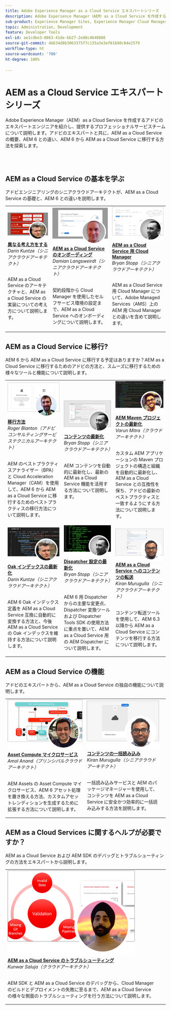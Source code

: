 ```yaml
---
title: Adobe Experience Manager as a Cloud Service エキスパートシリーズ
description: Adobe Experience Manager（AEM）as a Cloud Service を作成するアドビのエキスパートエンジニアを紹介し、提供するプロフェッショナルサービスについて説明します。
sub-product: Experience Manager Sites, Experience Manager Cloud Manager, Experience Manager Assets
topic: Administration, Development
feature: Developer Tools
exl-id: ae1cdbe3-0863-41de-bb27-2e88c4640866
source-git-commit: 4b634d8b3063375f7c135a3e3ef81b90c84e2579
workflow-type: ht
source-wordcount: '700'
ht-degree: 100%

---
```


# AEM as a Cloud Service エキスパートシリーズ

Adobe Experience Manager（AEM）as a Cloud Service を作成するアドビのエキスパートエンジニアを紹介し、提供するプロフェッショナルサービスチームについて説明します。アドビのエキスパートと共に、AEM as a Cloud Service の概要、AEM 6 との違い、AEM 6 から AEM as a Cloud Service に移行する方法を探索します。

<br/> 
<br/>

## AEM as a Cloud Service の基本を学ぶ

アドビエンジニアリングのシニアクラウドアーキテクトが、AEM as a Cloud Service の基礎と、AEM 6 との違いを説明します。

<table>
  <tr>
   <td>
      <a href="../../migration/moving-to-aem-as-a-cloud-service/introduction.md">
      <img alt="異なる考え方をする" src="./assets/thinking-differently.png"/>
      </a>
      <div>
         <a href="../../migration/moving-to-aem-as-a-cloud-service/introduction.md"><strong>異なる考え方をする</strong></a>
 <br/><em>Darin Kuntze（シニアクラウドアーキテクト）</em>
      </div>
      <p>
        <br/>
 AEM as a Cloud Service のアーキテクチャと、AEM as a Cloud Service の実装についての考え方について説明します。
      </p>
     </td>   
     <td>
      <a href="../../migration/moving-to-aem-as-a-cloud-service/onboarding.md">
      <img alt="AEM as a Cloud Service のオンボーディング" src="./assets/onboarding.png"/>
      </a>
      <div>
         <a href="../../migration/moving-to-aem-as-a-cloud-service/onboarding.md"><strong>AEM as a Cloud Service のオンボーディング</strong></a>
 <br/><em>Damian Langsweirdt（シニアクラウドアーキテクト）</em>
      </div>
      <p>
        <br/>
 契約段階から Cloud Manager を使用したセルフサービス環境の設定まで、AEM as a Cloud Service へのオンボーディングについて説明します。
      </p>
   </td>     
   </td>   
     <td>
      <a href="../../migration/moving-to-aem-as-a-cloud-service/cloud-manager.md">
      <img alt="Cloud Manager" src="./assets/cloud-manager.png"/>
      </a>
      <div>
         <a href="../../migration/moving-to-aem-as-a-cloud-service/cloud-manager.md"><strong>AEM as a Cloud Service 用 Cloud Manager</strong></a>
 <br/><em>Bryan Stopp（シニアクラウドアーキテクト）</em>
      </div>
      <p>
        <br/>
AEM as a Cloud Service 用 Cloud Manager について、Adobe Managed Services（AMS）上の AEM 用 Cloud Manager との違いを含めて説明します。
      </p>
   </td> 
  </tr>
</table>

## AEM as a Cloud Service に移行?

AEM 6 から AEM as a Cloud Service に移行する予定はありますか？AEM as a Cloud Service に移行するためのアドビの方法と、スムーズに移行するための様々なツールと機能について説明します。

<table>
  <tr>
   <td>
      <a href="../../migration/moving-to-aem-as-a-cloud-service/bpa-and-cam.md" target="_aem-experts-series-video">
      <img alt="移行方法" src="./assets/bpa-and-cam.png"/>
      </a>
      <div>
         <a href="../../migration/moving-to-aem-as-a-cloud-service/bpa-and-cam.md" target="_aem-experts-series-video"><strong>移行方法</strong></a>
 <br/><em>Roger Blanton（アドビコンサルティングサービステクニカルアーキテクト）</em>
      </div>
      <p>
        <br/>
 AEM のベストプラクティスアナライザー（BPA）と Cloud Acceleration Manager（CAM）を使用して、AEM 6 から AEM as a Cloud Service に移行するためのベストプラクティスの移行方法について説明します。
      </p>
   </td>   
     <td>
      <a href="../../migration/moving-to-aem-as-a-cloud-service/aem-modernization-tools.md" target="_aem-experts-series-video">
      <img alt="コンテンツの最新化" src="./assets/aem-modernizer-tools.png"/>
      </a>
      <div>
         <a href="../../migration/moving-to-aem-as-a-cloud-service/aem-modernization-tools.md" target="_aem-experts-series-video"><strong>コンテンツの最新化</strong></a>
 <br/><em>Bryan Stopp（シニアクラウドアーキテクト）</em>
      </div>
      <p>
        <br/>
 AEM コンテンツを自動的に最新化し、最新の AEM as a Cloud Service 機能を活用する方法について説明します。
      </p>
   </td>     
   </td>   
     <td>
      <a href="../../migration/moving-to-aem-as-a-cloud-service/repository-modernization.md" target="_aem-experts-series-video">
      <img alt="AEM Maven プロジェクトの最新化" src="./assets/repository-modernizer.png"/>
      </a>
      <div>
         <a href="../../migration/moving-to-aem-as-a-cloud-service/repository-modernization.md" target="_aem-experts-series-video"><strong>AEM Maven プロジェクトの最新化</strong></a>
 <br/><em>Varun Mitra（クラウドアーキテクト）</em>
      </div>
      <p>
        <br/>
 カスタム AEM アプリケーションの Maven プロジェクトの構造と組織を自動的に最新化し、AEM as a Cloud Service との互換性を保ち、アドビの最新のベストプラクティスと一致するようにする方法について説明します。
      </p>
   </td> 
  </tr>
  <tr>
   <td>
      <a href="../../migration/moving-to-aem-as-a-cloud-service/search-and-indexing.md" target="_aem-experts-series-video">
      <img alt="Oak インデックスの最新化" src="./assets/indexes.png"/>
      </a>
      <div>
         <a href="../../migration/moving-to-aem-as-a-cloud-service/search-and-indexing.md" target="_aem-experts-series-video"><strong>Oak インデックスの最新化</strong></a>
 <br/><em>Darin Kuntze（シニアクラウドアーキテクト）</em>
      </div>
      <p>
        <br/>
 AEM 6 Oak インデックス定義を AEM as a Cloud Service 互換に自動的に変換する方法と、今後 AEM as a Cloud Service の Oak インデックスを維持する方法について説明します。
      </p>
   </td>   
     <td>
      <a href="../../migration/moving-to-aem-as-a-cloud-service/dispatcher.md" target="_aem-experts-series-video">
      <img alt="Dispatcher 設定の最新化" src="./assets/dispatcher.png"/>
      </a>
      <div>
         <a href="../../migration/moving-to-aem-as-a-cloud-service/dispatcher.md" target="_aem-experts-series-video"><strong>Dispatcher 設定の最新化</strong></a>
 <br/><em>Bryan Stopp（シニアクラウドアーキテクト）</em>
      </div>
      <p>
        <br/>
AEM 6 用 Dispatcher からの主要な変更点、Dispatcher 変換ツールおよび Dispatcher Tools SDK の使用方法に重点を置いて、AEM as a Cloud Service 用の AEM Dispatcher について説明します。
      </p>
   </td>     
   </td>   
     <td>
      <a href="../../migration/moving-to-aem-as-a-cloud-service/content-migration/content-transfer-tool.md" target="_aem-experts-series-video">
      <img alt="AEM as a Cloud Service へのコンテンツの転送" src="./assets/content-transfer-tool.png"/>
      </a>
      <div>
         <a href="../../migration/moving-to-aem-as-a-cloud-service/content-migration/content-transfer-tool.md" target="_aem-experts-series-video"><strong>AEM as a Cloud Service へのコンテンツの転送</strong></a>
 <br/><em>Kiran Murugulla（シニアクラウドアーキテクト）</em>
      </div>
      <p>
        <br/>
コンテンツ転送ツールを使用して、AEM 6.3 以降から AEM as a Cloud Service にコンテンツを移行する方法について説明します。
      </p>
   </td> 
  </tr>  
</table>


## AEM as a Cloud Service の機能

アドビのエキスパートから、AEM as a Cloud Service の独自の機能について説明します。

<table>
  <tr>
   <td>
      <a href="../../migration/moving-to-aem-as-a-cloud-service/asset-compute-microservices.md" target="_aem-experts-series-video">
      <img alt="Asset Compute マイクロサービス" src="./assets/asset-compute-microservices.png"/>
      </a>
      <div>
         <a href="../../migration/moving-to-aem-as-a-cloud-service/asset-compute-microservices.md" target="_aem-experts-series-video"><strong>Asset Compute マイクロサービス</strong></a>
 <br/><em>Amol Anand（プリンシパルクラウドアーキテクト）</em>
      </div>
      <p>
        <br/>
 AEM Assets の Asset Compute マイクロサービス、AEM 6 アセット処理を置き換える方法、カスタムアセットレンディションを生成するために拡張する方法について説明します。
      </p>
   </td>   
   <td>
      <a href="../../migration/moving-to-aem-as-a-cloud-service/content-migration/bulk-import-service.md" target="_aem-experts-series-video">
      <img alt="コンテンツの一括読み込み" src="./assets/bulk-import.png"/>
      </a>
      <div>
         <a href="../../migration/moving-to-aem-as-a-cloud-service/content-migration/bulk-import-service.md" target="_aem-experts-series-video"><strong>コンテンツの一括読み込み</strong></a>
 <br/><em>Kiran Murugulla（シニアクラウドアーキテクト）</em>
      </div>
      <p>
        <br/>
 一括読み込みサービスと AEM のパッケージマネージャーを使用して、コンテンツを AEM as a Cloud Service に安全かつ効率的に一括読み込みする方法を説明します。
      </p>
   </td> 
    <td></td>
  </tr>
</table>

## AEM as a Cloud Services に関するヘルプが必要ですか？

AEM as a Cloud Service および AEM SDK のデバッグとトラブルシューティングの方法をエキスパートから説明します。

<table>
  <tr>
   <td>
      <a href="../../migration/moving-to-aem-as-a-cloud-service/troubleshooting.md" target="_aem-experts-series-video">
      <img alt="AEM as a Cloud Service のトラブルシューティング" src="./assets/troubleshooting.png"/>
      </a>
      <div>
         <a href="../../migration/moving-to-aem-as-a-cloud-service/troubleshooting.md" 
         target="_aem-experts-series-video"><strong>AEM as a Cloud Service のトラブルシューティング</strong></a>
 <br/><em>Kunwar Saluja（クラウドアーキテクト）</em>
      </div>
      <p>
        <br/>
 AEM SDK と AEM as a Cloud Service のデバッグから、Cloud Manager のビルドとデプロイメントの失敗に至るまで、AEM as a Cloud Service の様々な側面のトラブルシューティングを行う方法について説明します。
      </p>
   </td>   
    <td></td>
    <td></td>
  </tr>
</table>
